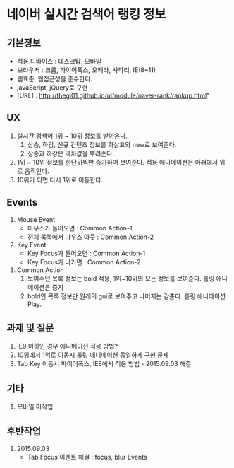 # 네이버 실시간 검색어 랭킹 정보 

## 기본정보

- 적용 디바이스 : 데스크탑, 모바일 
- 브라우저 : 크롬, 파이어폭스, 오페라, 사파리, IE(8~11)
- 웹표준, 웹접근성을 준수한다.
- javaScript, jQuery로 구현
- [URL] : http://thegi01.github.io/ui/module/naver-rank/rankup.html"

## UX

1. 실시간 검색어 1위 ~ 10위 정보를 받아온다. 
	1. 상승, 하강, 신규 컨텐츠 정보를 화살표와 new로 보여준다.
	2. 상승과 하강은 격차값을 뿌려준다.
2. 1위 ~ 10위 정보를 한단위씩만 증가하며 보여준다. 적용 애니메이션은 아래에서 위로 움직인다.
3. 10위가 되면 다시 1위로 이동한다.

## Events

1. Mouse Event
	- 마우스가 들어오면 : Common Action-1
	- 전체 목록에서 마우스 아웃 : Common Action-2
2. Key Event
	- Key Focus가 들어오면 : Common Action-1
	- Key Focus가 나가면 : Common Action-2
3. Common Action
	1. 보여주던 목록 정보는 bold 적용, 1위~10위의 모든 정보를 보여준다. 롤링 애니메이션은 중지
	2. bold인 목록 정보만 원래의 gui로 보여주고 나머지는 감춘다. 롤링 애니메이션 Play.	

## 과제 및 질문
1. IE9 이하인 경우 애니메이션 적용 방법?
2. 10위에서 1위로 이동시 롤링 애니메이션 동일하게 구현 문제
3. Tab Key 이동시 파이어폭스, IE8에서 적용 방법 - 2015.09.03 해결

## 기타
1. 모바일 미작업

## 후반작업
1. 2015.09.03 
	- Tab Focus 이벤트 해결 : focus, blur Events 
